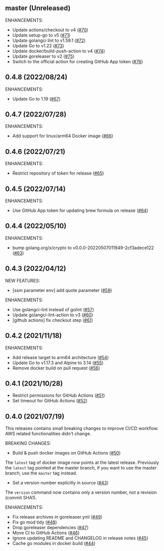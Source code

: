 ## master (Unreleased)

ENHANCEMENTS:

* Update actions/checkout to v4 ([#70](https://github.com/minamijoyo/myaws/pull/70))
* Update setup-go to v5 ([#71](https://github.com/minamijoyo/myaws/pull/71))
* Update golangci lint to v1.59.1 ([#72](https://github.com/minamijoyo/myaws/pull/72))
* Update Go to v1.22 ([#73](https://github.com/minamijoyo/myaws/pull/73))
* Update docker/build-push-action to v4 ([#74](https://github.com/minamijoyo/myaws/pull/74))
* Update goreleaser to v2 ([#75](https://github.com/minamijoyo/myaws/pull/75))
* Switch to the official action for creating GitHub App token ([#76](https://github.com/minamijoyo/myaws/pull/76))

## 0.4.8 (2022/08/24)

ENHANCEMENTS:

* Update Go to 1.19 ([#67](https://github.com/minamijoyo/myaws/pull/67))

## 0.4.7 (2022/07/28)

ENHANCEMENTS:

* Add support for linux/arm64 Docker image ([#66](https://github.com/minamijoyo/myaws/pull/66))

## 0.4.6 (2022/07/21)

ENHANCEMENTS:

* Restrict repository of token for release ([#65](https://github.com/minamijoyo/myaws/pull/65))

## 0.4.5 (2022/07/14)

ENHANCEMENTS:

* Use GitHub App token for updating brew formula on release ([#64](https://github.com/minamijoyo/myaws/pull/64))

## 0.4.4 (2022/05/10)

ENHANCEMENTS:

* bump golang.org/x/crypto to v0.0.0-20220507011949-2cf3adece122 ([#63](https://github.com/minamijoyo/myaws/pull/63))

## 0.4.3 (2022/04/12)

NEW FEATURES:

* [ssm parameter env] add quote parameter ([#59](https://github.com/minamijoyo/myaws/pull/59))

ENHANCEMENTS:

* Use golangci-lint instead of golint ([#57](https://github.com/minamijoyo/myaws/pull/57))
* Update golangci-lint-action to v3 ([#60](https://github.com/minamijoyo/myaws/pull/60))
* [github actions] fix checkout step ([#61](https://github.com/minamijoyo/myaws/pull/61))

## 0.4.2 (2021/11/18)

ENHANCEMENTS:

* Add release target to arm64 architecture ([#54](https://github.com/minamijoyo/myaws/pull/54))
* Update Go to v1.17.3 and Alpine to 3.14 ([#55](https://github.com/minamijoyo/myaws/pull/55))
* Remove docker build on pull request ([#56](https://github.com/minamijoyo/myaws/pull/56))

## 0.4.1 (2021/10/28)

* Restrict permissions for GitHub Actions ([#51](https://github.com/minamijoyo/myaws/pull/51))
* Set timeout for GitHub Actions ([#52](https://github.com/minamijoyo/myaws/pull/52))

## 0.4.0 (2021/07/19)

This releases contains small breaking changes to improve CI/CD workflow. AWS related functionalities didn't change.

BREAKING CHANGES:

* Build & push docker images on GitHub Actions ([#50](https://github.com/minamijoyo/myaws/pull/50))

The `latest` tag of docker image now points at the latest release. Previously the `latest` tag pointed at the master branch, if you want to use the master branch, use the `master` tag instead.

* Set a version number explicitly in source ([#43](https://github.com/minamijoyo/myaws/pull/43))

The `version` command now contains only a version number, not a revision (commit SHA1).

ENHANCEMENTS:

* Fix release archives in goreleaser.yml ([#49](https://github.com/minamijoyo/myaws/pull/49))
* Fix go mod tidy ([#48](https://github.com/minamijoyo/myaws/pull/48))
* Drop goreleaser dependencies ([#47](https://github.com/minamijoyo/myaws/pull/47))
* Move CI to GitHub Actions ([#46](https://github.com/minamijoyo/myaws/pull/46))
* Ignore updating README and CHANGELOG in release notes ([#45](https://github.com/minamijoyo/myaws/pull/45))
* Cache go modules in docker build ([#44](https://github.com/minamijoyo/myaws/pull/44))

